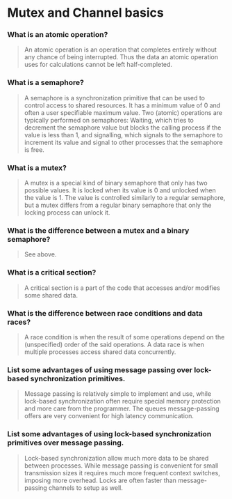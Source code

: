 # Mutex and Channel basics

### What is an atomic operation?
> An atomic operation is an operation that completes entirely without any chance of being interrupted. Thus the data an atomic operation uses for calculations cannot be left half-completed.

### What is a semaphore?
> A semaphore is a synchronization primitive that can be used to control access to shared resources. It has a minimum value of 0 and often a user specifiable maximum value. Two (atomic) operations are typically performed on semaphores: Waiting, which tries to decrement the semaphore value but blocks the calling process if the value is less than 1, and signalling, which signals to the semaphore to increment its value and signal to other processes that the semaphore is free.

### What is a mutex?
> A mutex is a special kind of binary semaphore that only has two possible values. It is locked when its value is 0 and unlocked when the value is 1. The value is controlled similarly to a regular semaphore, but a mutex differs from a regular binary semaphore that only the locking process can unlock it.

### What is the difference between a mutex and a binary semaphore?
> See above.

### What is a critical section?
> A critical section is a part of the code that accesses and/or modifies some shared data.

### What is the difference between race conditions and data races?
> A race condition is when the result of some operations depend on the (unspecified) order of the said operations. A data race is when multiple processes access shared data concurrently.

### List some advantages of using message passing over lock-based synchronization primitives.
> Message passing is relatively simple to implement and use, while lock-based synchronization often require special memory protection and more care from the programmer. The queues message-passing offers are very convenient for high latency communication.

### List some advantages of using lock-based synchronization primitives over message passing.
> Lock-based synchronization allow much more data to be shared between processes. While message passing is convenient for small transmission sizes it requires much more frequent context switches, imposing more overhead. Locks are often faster than message-passing channels to setup as well.
